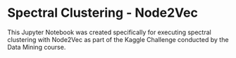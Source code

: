 # Spectral Clustering - Node2Vec

This Jupyter Notebook was created specifically for executing spectral clustering with Node2Vec as part of the Kaggle Challenge conducted by the Data Mining course.
